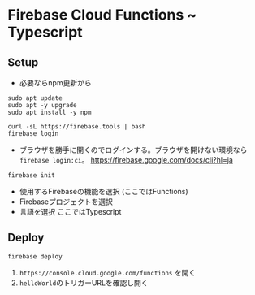 Firebase Cloud Functions ~ Typescript
====

Setup
----

*   必要ならnpm更新から 
```
sudo apt update
sudo apt -y upgrade
sudo apt install -y npm   
```


```
curl -sL https://firebase.tools | bash
firebase login
```
* ブラウザを勝手に開くのでログインする。ブラウザを開けない環境なら `firebase login:ci`。
  https://firebase.google.com/docs/cli?hl=ja

```
firebase init
```

* 使用するFirebaseの機能を選択 (ここではFunctions)
* Firebaseプロジェクトを選択
* 言語を選択 ここではTypescript

Deploy
----
```
firebase deploy
```

1. `https://console.cloud.google.com/functions` を開く
2. `helloWorld`のトリガーURLを確認し開く






